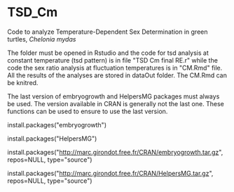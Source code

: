 # TSD_Cm
Code to analyze Temperature-Dependent Sex Determination in green turtles, *Chelonia mydas*

The folder must be opened in Rstudio and the code for tsd analysis at constant temperature (tsd pattern) is in file "TSD Cm final RE.r" while the code the sex ratio analysis at fluctuation temperatures is in "CM.Rmd" file.
All the results of the analyses are stored in dataOut folder.
The CM.Rmd can be knitred.

The last version of embryogrowth and HelpersMG packages must always be used. The version available in CRAN is generally not the last one. These functions can be used to ensure to use the last version.

install.packages("embryogrowth")

install.packages("HelpersMG")

install.packages("http://marc.girondot.free.fr/CRAN/embryogrowth.tar.gz", repos=NULL, type="source")

install.packages("http://marc.girondot.free.fr/CRAN/HelpersMG.tar.gz", repos=NULL, type="source")

